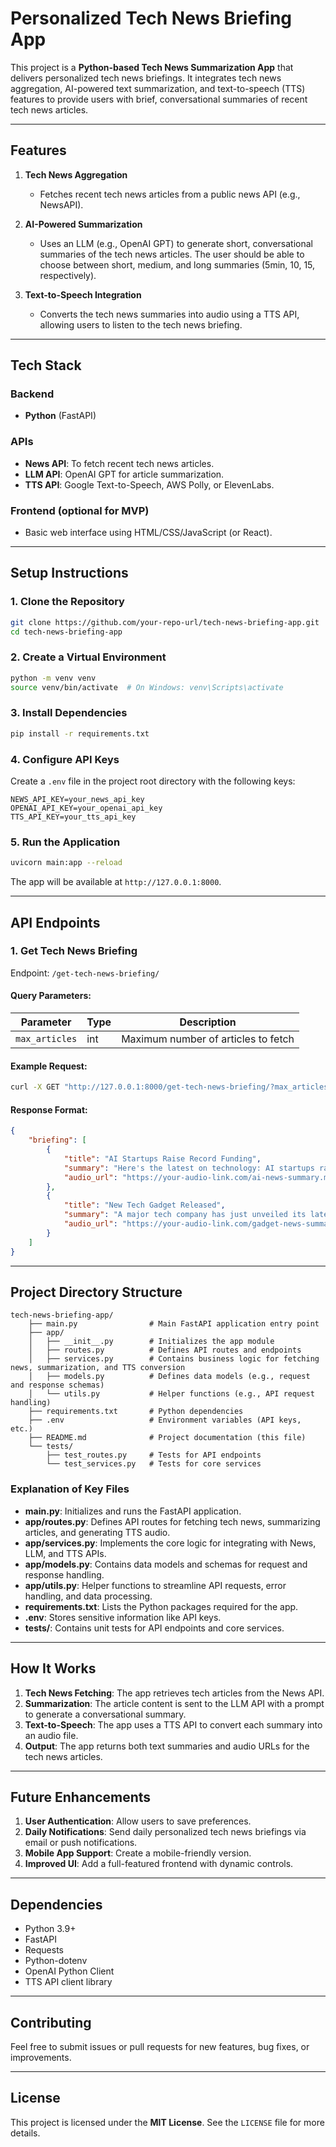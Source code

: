 # Personalized Tech News Briefing App

This project is a **Python-based Tech News Summarization App** that delivers personalized tech news briefings. It integrates tech news aggregation, AI-powered text summarization, and text-to-speech (TTS) features to provide users with brief, conversational summaries of recent tech news articles.

---

## **Features**

1. **Tech News Aggregation**

   - Fetches recent tech news articles from a public news API (e.g., NewsAPI).

2. **AI-Powered Summarization**

   - Uses an LLM (e.g., OpenAI GPT) to generate short, conversational summaries of the tech news articles. The user should be able to choose between short, medium, and long summaries (5min, 10, 15, respectively).

3. **Text-to-Speech Integration**

   - Converts the tech news summaries into audio using a TTS API, allowing users to listen to the tech news briefing.

---

## **Tech Stack**

### **Backend**

- **Python** (FastAPI)

### **APIs**

- **News API**: To fetch recent tech news articles.
- **LLM API**: OpenAI GPT for article summarization.
- **TTS API**: Google Text-to-Speech, AWS Polly, or ElevenLabs.

### **Frontend** (optional for MVP)

- Basic web interface using HTML/CSS/JavaScript (or React).

---

## **Setup Instructions**

### 1. Clone the Repository

```bash
git clone https://github.com/your-repo-url/tech-news-briefing-app.git
cd tech-news-briefing-app
```

### 2. Create a Virtual Environment

```bash
python -m venv venv
source venv/bin/activate  # On Windows: venv\Scripts\activate
```

### 3. Install Dependencies

```bash
pip install -r requirements.txt
```

### 4. Configure API Keys

Create a `.env` file in the project root directory with the following keys:

```env
NEWS_API_KEY=your_news_api_key
OPENAI_API_KEY=your_openai_api_key
TTS_API_KEY=your_tts_api_key
```

### 5. Run the Application

```bash
uvicorn main:app --reload
```

The app will be available at `http://127.0.0.1:8000`.

---

## **API Endpoints**

### **1. Get Tech News Briefing**

Endpoint: `/get-tech-news-briefing/`

#### **Query Parameters:**

| Parameter      | Type | Description                         |
| -------------- | ---- | ----------------------------------- |
| `max_articles` | int  | Maximum number of articles to fetch |

#### **Example Request:**

```bash
curl -X GET "http://127.0.0.1:8000/get-tech-news-briefing/?max_articles=5"
```

#### **Response Format:**

```json
{
    "briefing": [
        {
            "title": "AI Startups Raise Record Funding",
            "summary": "Here's the latest on technology: AI startups raised a record amount of funding this quarter...",
            "audio_url": "https://your-audio-link.com/ai-news-summary.mp3"
        },
        {
            "title": "New Tech Gadget Released",
            "summary": "A major tech company has just unveiled its latest gadget...",
            "audio_url": "https://your-audio-link.com/gadget-news-summary.mp3"
        }
    ]
}
```

---

## **Project Directory Structure**

```
tech-news-briefing-app/
    ├── main.py                # Main FastAPI application entry point
    ├── app/
    │   ├── __init__.py        # Initializes the app module
    │   ├── routes.py          # Defines API routes and endpoints
    │   ├── services.py        # Contains business logic for fetching news, summarization, and TTS conversion
    │   ├── models.py          # Defines data models (e.g., request and response schemas)
    │   └── utils.py           # Helper functions (e.g., API request handling)
    ├── requirements.txt       # Python dependencies
    ├── .env                   # Environment variables (API keys, etc.)
    ├── README.md              # Project documentation (this file)
    └── tests/
        ├── test_routes.py     # Tests for API endpoints
        └── test_services.py   # Tests for core services
```

### **Explanation of Key Files**

- **main.py**: Initializes and runs the FastAPI application.
- **app/routes.py**: Defines API routes for fetching tech news, summarizing articles, and generating TTS audio.
- **app/services.py**: Implements the core logic for integrating with News, LLM, and TTS APIs.
- **app/models.py**: Contains data models and schemas for request and response handling.
- **app/utils.py**: Helper functions to streamline API requests, error handling, and data processing.
- **requirements.txt**: Lists the Python packages required for the app.
- **.env**: Stores sensitive information like API keys.
- **tests/**: Contains unit tests for API endpoints and core services.

---

## **How It Works**

1. **Tech News Fetching**: The app retrieves tech articles from the News API.
2. **Summarization**: The article content is sent to the LLM API with a prompt to generate a conversational summary.
3. **Text-to-Speech**: The app uses a TTS API to convert each summary into an audio file.
4. **Output**: The app returns both text summaries and audio URLs for the tech news articles.

---

## **Future Enhancements**

1. **User Authentication**: Allow users to save preferences.
2. **Daily Notifications**: Send daily personalized tech news briefings via email or push notifications.
3. **Mobile App Support**: Create a mobile-friendly version.
4. **Improved UI**: Add a full-featured frontend with dynamic controls.

---

## **Dependencies**

- Python 3.9+
- FastAPI
- Requests
- Python-dotenv
- OpenAI Python Client
- TTS API client library

---

## **Contributing**

Feel free to submit issues or pull requests for new features, bug fixes, or improvements.

---

## **License**

This project is licensed under the **MIT License**. See the `LICENSE` file for more details.

